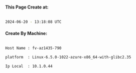 
   
#### This Page Create at:

```bash

2024-06-20 - 13:18:08 UTC

```

#### Create By Machine:

```bash

Host Name : fv-az1435-790

platform  : Linux-6.5.0-1022-azure-x86_64-with-glibc2.35

Ip Local  : 10.1.0.44

```

